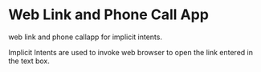 # Web Link and Phone Call App
web link and phone callapp for implicit intents.

Implicit Intents are used to invoke web browser to open the link entered in the text box.